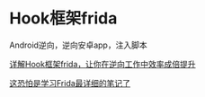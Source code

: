 # Hook框架frida

Android逆向，逆向安卓app，注入脚本

[详解Hook框架frida，让你在逆向工作中效率成倍提升](https://zhuanlan.zhihu.com/p/41662447)

[这恐怕是学习Frida最详细的笔记了](https://eternalsakura13.com/2020/07/04/frida/)